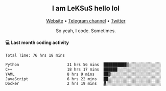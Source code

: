 <h2 align="center">I am LeKSuS hello lol</h2>
<div align="center">
  <a href="https://leksus.net">Website</a> •
  <a href="https://t.me/leksus_was_here">Telegram channel</a> •
  <a href="https://twitter.com/___LeKSuS___">Twitter</a>
</div>
<p align="center">So yeah, I code. Sometimes.</p>

#### :computer: Last month coding activity
<!--START_SECTION:waka-->

```txt
Total Time: 76 hrs 18 mins

Python                     31 hrs 56 mins  ██████████▒░░░░░░░░░░░░░░   40.84 %
C++                        18 hrs 17 mins  ██████░░░░░░░░░░░░░░░░░░░   23.38 %
YAML                       8 hrs 9 mins    ██▓░░░░░░░░░░░░░░░░░░░░░░   10.43 %
JavaScript                 6 hrs 22 mins   ██░░░░░░░░░░░░░░░░░░░░░░░   08.15 %
Docker                     2 hrs 19 mins   ▓░░░░░░░░░░░░░░░░░░░░░░░░   02.98 %
```

<!--END_SECTION:waka-->

<!-- flag{4_l0t_0f_1nter35t1ng_th1ng5_4r3_1n_publ1c_d0m41n} -->
